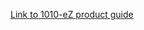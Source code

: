 
[Link to 1010-eZ product guide](https://github.com/department-of-veterans-affairs/va.gov-team/blob/master/products/health-care/application/va-application/10-10EZ%20Form/HCA.Contact.Center.Guide.08_2023.docx.docx)
